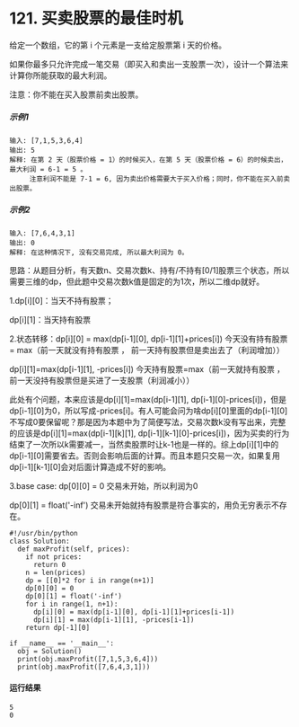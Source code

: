 # 121. 买卖股票的最佳时机
给定一个数组，它的第 i 个元素是一支给定股票第 i 天的价格。

如果你最多只允许完成一笔交易（即买入和卖出一支股票一次），设计一个算法来计算你所能获取的最大利润。

注意：你不能在买入股票前卖出股票。

##### 示例1
    输入: [7,1,5,3,6,4]
    输出: 5
    解释: 在第 2 天（股票价格 = 1）的时候买入，在第 5 天（股票价格 = 6）的时候卖出，最大利润 = 6-1 = 5 。
         注意利润不能是 7-1 = 6, 因为卖出价格需要大于买入价格；同时，你不能在买入前卖出股票。

##### 示例2
    输入: [7,6,4,3,1]
    输出: 0
    解释: 在这种情况下, 没有交易完成, 所以最大利润为 0。

思路：从题目分析，有天数n、交易次数k、持有/不持有[0/1]股票三个状态，所以需要三维的dp，但此题中交易次数k值是固定的为1次，所以二维dp就好。

1.dp[i][0]：当天不持有股票；

dp[i][1]：当天持有股票

2.状态转移：dp[i][0] = max(dp[i-1][0], dp[i-1][1]+prices[i])  今天没有持有股票 = max（前一天就没有持有股票 ， 前一天持有股票但是卖出去了（利润增加））

dp[i][1]=max(dp[i-1][1], -prices[i])  今天持有股票=max（前一天就持有股票 ， 前一天没持有股票但是买进了一支股票（利润减小））

此处有个问题，本来应该是dp[i][1]=max(dp[i-1][1], dp[i-1][0]-prices[i])，但是dp[i-1][0]为0，所以写成-prices[i]。有人可能会问为啥dp[i][0]里面的dp[i-1][0]不写成0要保留呢？那是因为本题中为了简便写法，交易次数k没有写出来，完整的应该是dp[i][1]=max(dp[i-1][k][1], dp[i-1][k-1][0]-prices[i])，因为买卖的行为结束了一次所以k需要减一，当然卖股票时让k-1也是一样的。综上dp[i][1]中的dp[i-1][0]需要省去。否则会影响后面的计算。而且本题只交易一次，如果复用dp[i-1][k-1][0]会对后面计算造成不好的影响。

3.base case: dp[0][0] = 0 交易未开始，所以利润为0

dp[0][1] = float('-inf') 交易未开始就持有股票是符合事实的，用负无穷表示不存在。

    #!/usr/bin/python
    class Solution:
      def maxProfit(self, prices):
        if not prices:
          return 0
        n = len(prices)
        dp = [[0]*2 for i in range(n+1)]
        dp[0][0] = 0
        dp[0][1] = float('-inf')
        for i in range(1, n+1):
          dp[i][0] = max(dp[i-1][0], dp[i-1][1]+prices[i-1])
          dp[i][1] = max(dp[i-1][1], -prices[i-1])
        return dp[-1][0]

    if __name__ == '__main__':
      obj = Solution()
      print(obj.maxProfit([7,1,5,3,6,4]))
      print(obj.maxProfit([7,6,4,3,1]))
 
#### 运行结果
    5
    0
